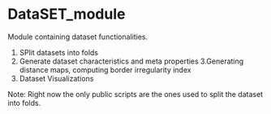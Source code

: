 # DataSET_module
Module containing dataset functionalities. 
1. SPlit datasets into folds 
2. Generate dataset characteristics and meta properties
3.Generating distance maps, computing border irregularity index
4. Dataset Visualizations

Note: Right now the only public scripts are the ones used to split the dataset into folds. 
